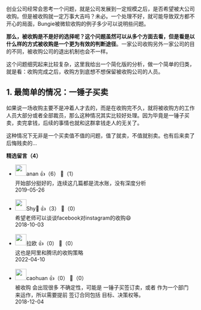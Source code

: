 创业公司经常会思考一个问题，就是公司发展到一定规模之后，是否希望被大公司收购。但是被收购就一定万事大吉吗？未必。一个处理不好，就可能导致双方都不开心的局面，Bungie被微软收购的例子多少可以说明些问题。

**那么，被收购是不是好的选择呢？这个问题虽然可以从多个方面去看，但是看是以什么样的方式被收购是一个更为有效的判断途径**。一家公司收购另外一家公司的目的不同，被收购公司的退出机制也会不一样。

这个问题细究起来比较复杂，这里我给出一个简化版的分析，做一个简单的归类，就是看：收购完成之后，收购方到底想不想保留被收购公司的人员。

## 1. 最简单的情况：一锤子买卖

如果说一场收购主要不是冲着人才去的，而是在收购完不久，就将被收购方的工作人员大部分或者全部裁员，那么这种情况其实比较好处理。因为毕竟是一锤子买卖，卖完拿钱，后续的事情也就和这群拿钱走人的无关了。

这种情况下无非是一个买卖值不值的问题，值了就卖，不值就别卖。也有后来卖了后悔贱卖的...
<div><strong>精选留言（4）</strong></div><ul>
<li><img src="https://static001.geekbang.org/account/avatar/00/10/13/79/eda81689.jpg" width="30px"><span>anan</span> 👍（6） 💬（1）<div>开始部分挺好的，连续这几篇都是流水账，没有深度分析</div>2019-05-26</li><br/><li><img src="https://static001.geekbang.org/account/avatar/00/13/2b/60/086dca6a.jpg" width="30px"><span>Shy🍓</span> 👍（3） 💬（0）<div>希望老师可以谈谈facebook对instagram的收购😄</div>2018-10-03</li><br/><li><img src="https://static001.geekbang.org/account/avatar/00/12/69/4d/81c44f45.jpg" width="30px"><span>拉欧</span> 👍（0） 💬（0）<div>这也是阿里和腾讯的收购策略</div>2022-04-10</li><br/><li><img src="https://static001.geekbang.org/account/avatar/00/13/2b/ec/af6d0b10.jpg" width="30px"><span>caohuan</span> 👍（0） 💬（0）<div>被收购 会出现很多 不确定性，可能是 一锤子买签订卖，或者 作为一个部门 来运作，所以需要提前 签订合同包括 目标、决策权等。</div>2018-12-04</li><br/>
</ul>